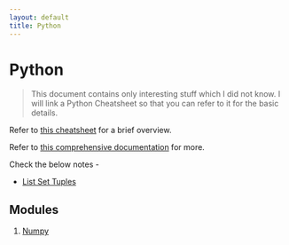 ```yaml
---
layout: default
title: Python
---
```



# Python


> This document contains only interesting stuff which I did not know. I will link a Python Cheatsheet so that you can refer to it for the basic details.


Refer to [this cheatsheet](https://media.datacamp.com/cms/python-basics-cheat-sheet-v3.pdf) for a brief overview.

Refer to [this comprehensive documentation](https://www.pythoncheatsheet.org) for more.

Check the below notes -

- [List Set Tuples](List_Set_Tuples.md)


## Modules

1. [Numpy](Numpy/Index.md)
